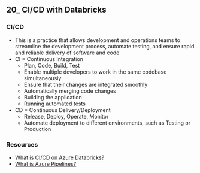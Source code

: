 ## 20_ CI/CD with Databricks

### CI/CD
- This is a practice that allows development and operations teams to streamline the development process, automate testing, and ensure rapid and reliable delivery of software and code
- CI = Continuous Integration
  - Plan, Code, Build, Test
  - Enable multiple developers to work in the same codebase simultaneously
  - Ensure that their changes are integrated smoothly
  - Automatically merging code changes
  - Building the application
  - Running automated tests
- CD = Continuous Delivery/Deployment
  - Release, Deploy, Operate, Monitor
  - Automate deployment to different environments, such as Testing or Production

### Resources
- [What is CI/CD on Azure Databricks?](https://learn.microsoft.com/en-us/azure/databricks/dev-tools/ci-cd)
- [What is Azure Pipelines?](https://learn.microsoft.com/en-us/azure/devops/pipelines/get-started/what-is-azure-pipelines?view=azure-devops)